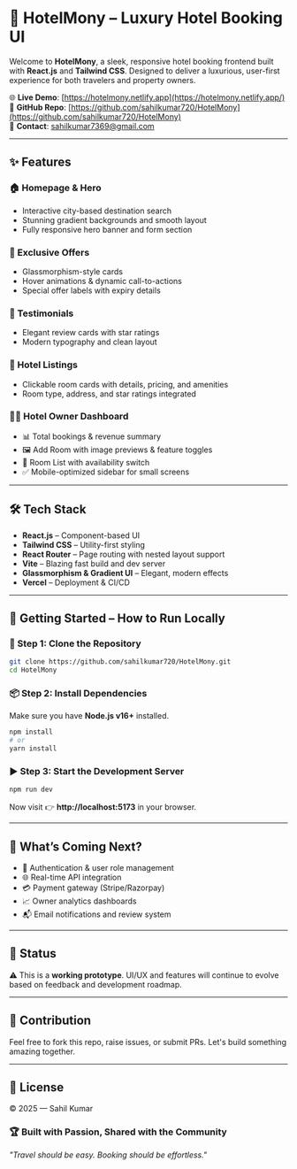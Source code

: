 # 🚀 HotelMony – Luxury Hotel Booking UI

Welcome to **HotelMony**, a sleek, responsive hotel booking frontend built with **React.js** and **Tailwind CSS**. Designed to deliver a luxurious, user-first experience for both travelers and property owners.

🌐 **Live Demo**: [https://hotelmony.netlify.app](https://hotelmony.netlify.app/)  
📂 **GitHub Repo**: [https://github.com/sahilkumar720/HotelMony](https://github.com/sahilkumar720/HotelMony)  
📧 **Contact**: sahilkumar7369@gmail.com

---

## ✨ Features

### 🏠 Homepage & Hero
- Interactive city-based destination search
- Stunning gradient backgrounds and smooth layout
- Fully responsive hero banner and form section

### 💎 Exclusive Offers
- Glassmorphism-style cards
- Hover animations & dynamic call-to-actions
- Special offer labels with expiry details

### 💬 Testimonials
- Elegant review cards with star ratings
- Modern typography and clean layout

### 🏨 Hotel Listings
- Clickable room cards with details, pricing, and amenities
- Room type, address, and star ratings integrated

### 🧑‍💼 Hotel Owner Dashboard
- 📊 Total bookings & revenue summary
- 🖼️ Add Room with image previews & feature toggles
- 📝 Room List with availability switch
- ✅ Mobile-optimized sidebar for small screens

---

## 🛠️ Tech Stack

- **React.js** – Component-based UI
- **Tailwind CSS** – Utility-first styling
- **React Router** – Page routing with nested layout support
- **Vite** – Blazing fast build and dev server
- **Glassmorphism & Gradient UI** – Elegant, modern effects
- **Vercel** – Deployment & CI/CD

---

## 🧩 Getting Started – How to Run Locally

### 🚀 Step 1: Clone the Repository
```bash
git clone https://github.com/sahilkumar720/HotelMony.git
cd HotelMony
```

### 📦 Step 2: Install Dependencies
Make sure you have **Node.js v16+** installed.
```bash
npm install
# or
yarn install
```

### ▶️ Step 3: Start the Development Server
```bash
npm run dev
```

Now visit 👉 **http://localhost:5173** in your browser.

---

## 🔮 What’s Coming Next?

- 🔐 Authentication & user role management
- 🌐 Real-time API integration
- 💳 Payment gateway (Stripe/Razorpay)
- 📈 Owner analytics dashboards
- 📬 Email notifications and review system

---

## 🧪 Status

⚠️ This is a **working prototype**. UI/UX and features will continue to evolve based on feedback and development roadmap.

---

## 🤝 Contribution

Feel free to fork this repo, raise issues, or submit PRs. Let's build something amazing together.

---

## 📄 License

© 2025 — Sahil Kumar

### 🏆 **Built with Passion, Shared with the Community**  

*"Travel should be easy. Booking should be effortless."* 
